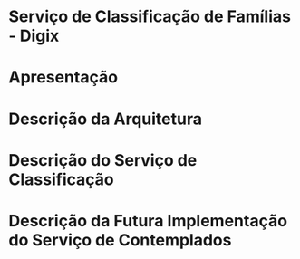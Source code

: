 # Serviço de Classificação de Famílias - Digix



# Apresentação 

# Descrição da Arquitetura 

# Descrição do Serviço de Classificação 

# Descrição da Futura Implementação do Serviço de Contemplados